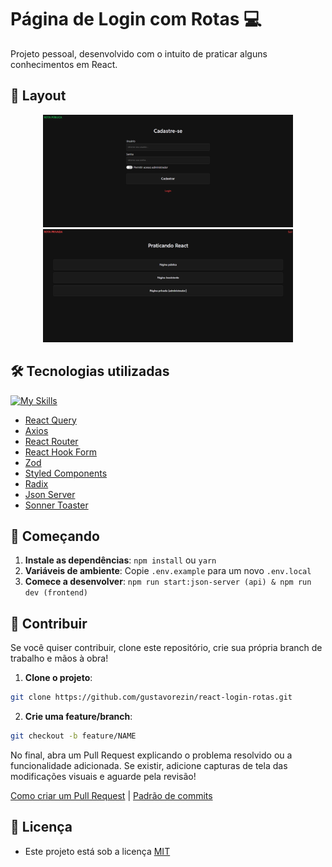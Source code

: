 # Página de Login com Rotas 💻

Projeto pessoal, desenvolvido com o intuito de praticar alguns conhecimentos em React.

## 🎨 Layout

<p align="center">
    <img src="./.github/sign-up.png" alt="Image Example" width="400px">
    <img src="./.github/home.png" alt="Image Example" width="400px">
</p>

## 🛠️ Tecnologias utilizadas

[![My Skills](https://skillicons.dev/icons?i=react,vite,ts)](https://skillicons.dev)

- [React Query](https://tanstack.com/query/latest/docs/framework/react/quick-start)
- [Axios](https://axios-http.com/docs/intro)
- [React Router](https://reactrouter.com/en/main)
- [React Hook Form](https://react-hook-form.com/get-started)
- [Zod](https://zod.dev/?id=basic-usage)
- [Styled Components](https://styled-components.com/docs)
- [Radix](https://www.radix-ui.com/themes/docs/overview/getting-started)
- [Json Server](https://www.npmjs.com/package/json-server)
- [Sonner Toaster](https://sonner.emilkowal.ski/)

## 📝 Começando

1. **Instale as dependências**: `npm install` ou `yarn`
2. **Variáveis de ambiente**: Copie `.env.example` para um novo `.env.local`
3. **Comece a desenvolver**: `npm run start:json-server (api) & npm run dev (frontend)`

## 🚀 Contribuir

Se você quiser contribuir, clone este repositório, crie sua própria branch de trabalho e mãos à obra!

1. **Clone o projeto**:

```bash
git clone https://github.com/gustavorezin/react-login-rotas.git
```

2. **Crie uma feature/branch**:

```bash
git checkout -b feature/NAME
```

No final, abra um Pull Request explicando o problema resolvido ou a funcionalidade adicionada. Se existir, adicione capturas de tela das modificações visuais e aguarde pela revisão!

[Como criar um Pull Request](https://www.atlassian.com/br/git/tutorials/making-a-pull-request) |
[Padrão de commits](https://gist.github.com/joshbuchea/6f47e86d2510bce28f8e7f42ae84c716)

## 📃 Licença

- Este projeto está sob a licença [MIT](./LICENSE)
